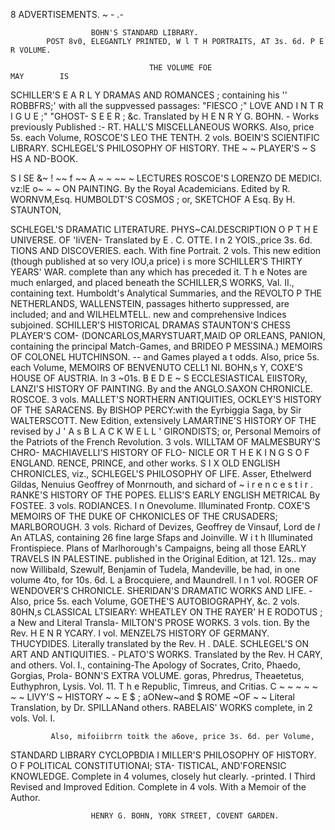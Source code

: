 8                                                  ADVERTISEMENTS.
            ~                                                                              -                .-


                      BOHN'S STANDARD LIBRARY.
            POST 8v0, ELEGANTLY PRINTED, W l T H PORTRAITS, AT 3s. 6d. P E R VOLUME.

                                   THE VOLUME FOE                          MAY        IS
SCHILLER'S E A R L Y DRAMAS AND ROMANCES                                                            ; containing his
         '' ROBBFRS;'  with all the suppvessed passages: "FIESCO ;" LOVE AND I N T R I G U E ;" "GHOST-
         S E E R ; &c. Translated by H E N R Y G. BOHN.
                                                -
                                     Works previously Published :-
RT. HALL'S MISCELLANEOUS WORKS.                                                  Also, price 5s. each Volume,
ROSCOE'S LEO THE TENTH. 2 vols.                                      BOEIN'S SCIENTIFIC                  LIBRARY.
SCHLEGEL'S PHILOSOPHY OF HISTORY.                                   THE ~          ~ PLAYER'S
                                                                                       ~   S HS
                                                                                              A ND-BOOK.

S   I    SE &~ ! ~~ f ~~ A ~ ~ ~~ ~ LECTURES
ROSCOE'S LORENZO DE MEDICI.
                                                    vz:lE
                                      o~ ~ ~ ON PAINTING. By the Royal
                                       Academicians. Edited by R. WORNVM,Esq.
                                    HUMBOLDT'S COSMOS ; or, SKETCHOF A
                                                                                    Esq.
                                                                       By H. STAUNTON,



SCHLEGEL'S DRAMATIC LITERATURE.         PHYS~CAI.DESCRIPTION O P T H E UNIVERSE.
                      OF 'IiVEN-        Translated by E . C. OTTE. I n 2 YOIS.,price 3s. 6d.
     TIONS AND DISCOVERIES.             each. With fine Portrait.
                                         2 vols.                        This new edition
                                                                       (though published at so very IOU,a price) i s more
SCHILLER'S THIRTY YEARS' WAR.                                          complete than any which has preceded it. T h e
                                                                       Notes are much enlarged, and placed beneath the
SCHILLER,S WORKS, Val. II., containing                                 text. Humboldt's Analytical Summaries, and the
    REVOLTO P THE NETHERLANDS,
                            WALLENSTEIN,                               passages hitherto suppressed, are included; and
    and WILHELMTELL.                                                   new and comprehensive Indices subjoined.
SCHILLER'S            HISTORICAL             DRAMAS                 STAUNTON'S CHESS PLAYER'S COM-
    (DONCARLOS,MARYSTUART,MAID OP ORLEANS,                             PANION, containing the principal Match-Games,
    and BRIDEO P MESSINA.)
MEMOIRS OF COLONEL HUTCHINSON.                                                             --
                                                                       and Games played a t odds.
                                                             Also, price 5s. each Volume,
MEMOIRS OF BENVENUTO CELL1 NI.                 BOHN,s                                                 Y,
COXE'S HOUSE OF AUSTRIA. In 3 ~01s. B E D E ~ S ECCLESIASTICAL EIISTORy,
LANZI'S HISTORY OF PAINTING. By                    and the ANGLO.SAXON CHRONICLE.
   ROSCOE. 3 vols.                              MALLET'S NORTHERN ANTIQUITIES,
OCKLEY'S HISTORY OF THE SARACENS.                   By BISHOP PERCY:with the Eyrbiggia Saga, by
                                                     Sir WALTERSCOTT. New Edition, extensively
 LAMARTINE'S HISTORY OF THE                         revised by J ' A s B L A C K W E L L '
    GIRONDISTS; or, Personal Memoirs of the
    Patriots of the French Revolution. 3 vols. WILLTAM         OF MALMESBURY'S CHRO-
MACHIAVELLI'S HISTORY OF FLO-                      NICLE OR T H E K I N G S O F ENGLAND.
    RENCE, PRINCE, and other works.            S I X OLD ENGLISH CHRONICLES, viz.,
SCHLEGEL'S PHILOSOPHY OF LIFE.                      Asser, Ethelwerd Gildas, Nenuius Geoffrey of
                                                    Monrnouth, and sichard of ~ i r e n c e s t i r .
RANKE'S HISTORY OF THE POPES.                  ELLIS'S EARLY ENGLISH METRICAL
    By FOSTEE. 3 vols.                                                 RODIANCES. I n Onevolume. Illuminated Frontp.
COXE'S MEMOIRS OF THE DUKE OF                                       CHKONICLES OF THE CRUSADERS;
     MARLBOROUGH. 3 vols.                                              Richard of Devizes, Geoffrey de Vinsauf, Lord de
  *I* An ATLAS, containing 26 fine large Sfaps and                     Joinville. W i t h Illuminated Frontispiece.
Plans of Marlhorough's Campaigns, being all those                   EARLY        TRAVELS          IN     PALESTINE.
published in the Original Edition, at 121. 12s.. may now               Willibald, Szewulf, Benjamin of Tudela, Mandeville,
be had, in one volume 4to, for 10s. 6d.                                L a Brocquiere, and Maundrell. I n 1 vol.
                                                                    ROGER OF WENDOVER'S CHRONICLE.
SHERIDAN'S DRAMATIC WORKS AND
    LIFE.                                                                                  -
                                                                                Also, price 5s. each Volume,
GOETHE'S AUTOBIOGRAPHY, &c. 2 vols.                                  80HN,s       CLASSICAL             LTSIEARY:
WHEATLEY ON THE          RAYER'                                     H E RODOTUS ; a New and Literal Transla-
MILTON'S PROSE WORKS. 3 vols.                                          tion.   By the Rev. H E N R YCARY.   I vol.
MENZEL7S HISTORY OF GERMANY.                                        THUCYDIDES. Literally translated by the
                                                                       Rev. H . DALE.
SCHLEGEL'S         ON ART AND
     ANTIQUITIES.       -                                           PLATO'S WORKS.             Translated by the Rev.
                                                                       H CARY, and others. Vol. I., containing-The
                                                                       Apology of Socrates, Crito, Phaedo, Gorgias, Prola-
       BONN'S EXTRA VOLUME.                                            goras, Phredrus, Theaetetus, Euthyphron, Lysis.
                                                                       Vol. 11. T h e Republic, Timreus, and Critias.
            C     ~     ~      ~     ~      ~        ~      ~       LIVY'S
                                                                        ~ HISTORY
                                                                    ~      ~  E          $ ; aONew~and $
                                                                                      ROME
                                                                                  ~OF ~                                      ~
                                                                       Literal Translation, by Dr. SPILLANand others.
 RABELAIS' WORKS complete, in 2                     vols.              Vol. I.

             Also, mifoiibrrn toitk the a6ove, price 3s. 6d. per Volume,
STANDARD LIBRARY CYCLOPBDIA I MILLER'S PHILOSOPHY OF HISTORY.
     O F POLITICAL CONSTITUTIONAI; STA-
     TISTICAL, AND'FORENSIC              KNOWLEDGE.
     Complete in 4 volumes, closely hut clearly. -printed.      I      Third Revised and Improved Edition. Complete in
                                                                       4 vols. With a Memoir of the Author.


                      HENRY G. BOHN, YORK STREET, COVENT GARDEN.
